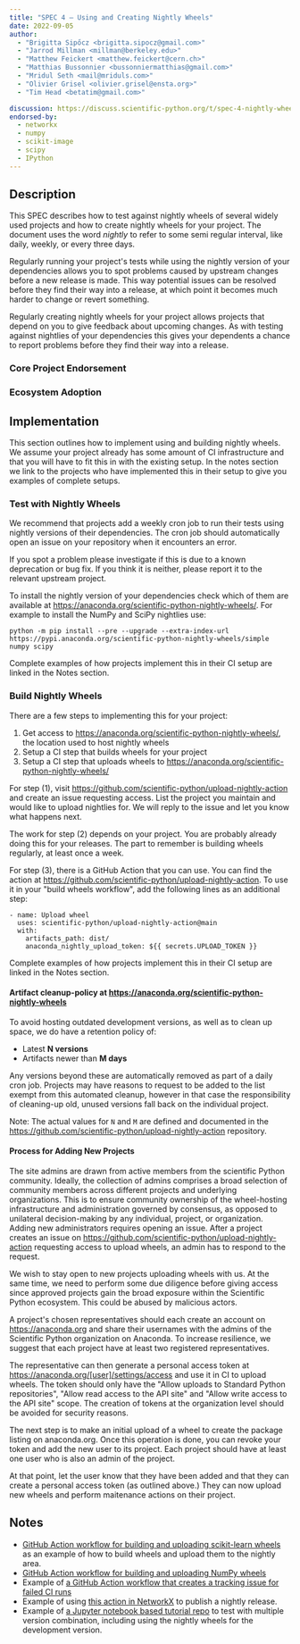 ```yaml
---
title: "SPEC 4 — Using and Creating Nightly Wheels"
date: 2022-09-05
author:
  - "Brigitta Sipőcz <brigitta.sipocz@gmail.com>"
  - "Jarrod Millman <millman@berkeley.edu>"
  - "Matthew Feickert <matthew.feickert@cern.ch>"
  - "Matthias Bussonnier <bussonniermatthias@gmail.com>"
  - "Mridul Seth <mail@mriduls.com>"
  - "Olivier Grisel <olivier.grisel@ensta.org>"
  - "Tim Head <betatim@gmail.com>"

discussion: https://discuss.scientific-python.org/t/spec-4-nightly-wheels/474
endorsed-by:
  - networkx
  - numpy
  - scikit-image
  - scipy
  - IPython
---
```


## Description

This SPEC describes how to test against nightly wheels of several widely used
projects and how to create nightly wheels for your project. The document uses the word
_nightly_ to refer to some semi regular interval, like daily, weekly, or every three days.

Regularly running your project's tests while using the nightly version of your
dependencies allows you to spot problems caused by upstream changes before a new release
is made. This way potential issues can be resolved before they find their way
into a release, at which point it becomes much harder to change or revert
something.

Regularly creating nightly wheels for your project allows projects that depend on
you to give feedback about upcoming changes. As with testing against nightlies of
your dependencies this gives your dependents a chance to report problems before they
find their way into a release.

### Core Project Endorsement

<!--
Discuss what it means for a core project to endorse this SPEC.
-->

### Ecosystem Adoption

<!--
Discuss what it means for a project to adopt this SPEC.
-->

## Implementation

This section outlines how to implement using and building nightly wheels. We assume your
project already has some amount of CI infrastructure and that you will have to fit this
in with the existing setup. In the notes section we link to the projects who have implemented
this in their setup to give you examples of complete setups.

### Test with Nightly Wheels

We recommend that projects add a weekly cron job to run their tests using nightly versions
of their dependencies. The cron job should automatically open an issue on your repository
when it encounters an error.

If you spot a problem please investigate if this is due to a known deprecation or
bug fix. If you think it is neither, please report it to the relevant upstream project.

To install the nightly version of your dependencies check which of them are available
at https://anaconda.org/scientific-python-nightly-wheels/. For example to install the NumPy and SciPy nightlies use:

```
python -m pip install --pre --upgrade --extra-index-url https://pypi.anaconda.org/scientific-python-nightly-wheels/simple numpy scipy
```

Complete examples of how projects implement this in their CI setup are linked in the Notes section.

### Build Nightly Wheels

There are a few steps to implementing this for your project:

1. Get access to https://anaconda.org/scientific-python-nightly-wheels/, the location used to host nightly wheels
2. Setup a CI step that builds wheels for your project
3. Setup a CI step that uploads wheels to https://anaconda.org/scientific-python-nightly-wheels/

For step (1), visit https://github.com/scientific-python/upload-nightly-action and create an issue
requesting access. List the project you maintain and would like to upload nightlies for. We
will reply to the issue and let you know what happens next.

The work for step (2) depends on your project. You are probably already doing this for your
releases. The part to remember is building wheels regularly, at least once a week.

For step (3), there is a GitHub Action that you can use. You can find the action at
https://github.com/scientific-python/upload-nightly-action.
To use it in your "build wheels workflow", add the following lines as an additional step:

```
- name: Upload wheel
  uses: scientific-python/upload-nightly-action@main
  with:
    artifacts_path: dist/
    anaconda_nightly_upload_token: ${{ secrets.UPLOAD_TOKEN }}
```

Complete examples of how projects implement this in their CI setup are linked in the Notes section.

#### Artifact cleanup-policy at https://anaconda.org/scientific-python-nightly-wheels

To avoid hosting outdated development versions, as well as to clean up space, we do have a
retention policy of:

- Latest **N versions**
- Artifacts newer than **M days**

Any versions beyond these are automatically removed as part of a daily cron job. Projects may
have reasons to request to be added to the list exempt from this automated cleanup, however in that
case the responsibility of cleaning-up old, unused versions fall back on the individual project.

Note: The actual values for `N` and `M` are defined and documented in the
https://github.com/scientific-python/upload-nightly-action repository.

#### Process for Adding New Projects

The site admins are drawn from active members from the scientific Python community.
Ideally, the collection of admins comprises a broad selection of community
members across different projects and underlying organizations.
This is to ensure community ownership of the wheel-hosting infrastructure and
administration governed by consensus, as opposed to unilateral
decision-making by any individual, project, or organization.
Adding new administrators requires opening an issue.
After a project creates an issue on https://github.com/scientific-python/upload-nightly-action
requesting access to upload wheels, an admin has to respond to the request.

We wish to stay open to new projects uploading wheels with us. At the same time, we need to
perform some due diligence before giving access since approved projects gain the broad exposure
within the Scientific Python ecosystem. This could be abused by malicious actors.

A project's chosen representatives should each create an
account on https://anaconda.org and share their usernames with the
admins of the Scientific Python organization on Anaconda.
To increase resilience, we suggest that each project have at least two registered
representatives.

The representative can then generate a personal access token at
https://anaconda.org/[user]/settings/access and use it in CI to upload
wheels.
The token should only have the "Allow uploads to Standard Python repositories",
"Allow read access to the API site" and "Allow write access to the API site" scope.
The creation of tokens at the organization level should be avoided for security reasons.

The next step is to make an initial upload of a wheel to create the package listing on anaconda.org.
Once this operation is done, you can revoke your token and add the new user to its project.
Each project should have at least one user who is also an admin of the project.

At that point, let the user know that they have been added and that they can create a personal
access token (as outlined above.) They can now upload new wheels and perform maitenance
actions on their project.

## Notes

<!--
Include a bulleted list of annotated links, comments,
and other ancillary information as needed.
-->

- [GitHub Action workflow for building and uploading scikit-learn wheels](https://github.com/scikit-learn/scikit-learn/blob/f034f57b1ad7bc5a7a5dd342543cea30c85e74ff/.github/workflows/wheels.yml)
  as an example of how to build wheels and upload them to the nightly area.
- [GitHub Action workflow for building and uploading NumPy wheels](https://github.com/numpy/numpy/blob/cc0abd768575d7f9e862de0b4912af27f6e9690d/.github/workflows/wheels.yml)
- Example of [a GitHub Action workflow that creates a tracking issue for failed CI runs](https://github.com/scikit-learn/scikit-learn/blob/689efe2f25356aa674bd0090f44b0914aae4d3a3/.github/workflows/update_tracking_issue.yml)
- Example of using [this action in NetworkX](https://github.com/networkx/networkx/blob/main/.github/workflows/nightly.yml) to publish a nightly release.
- Example of [a Jupyter notebook based tutorial repo](https://github.com/numpy/numpy-tutorials/blob/main/tox.ini) to test with multiple version combination, including using the nightly wheels for the development version.

